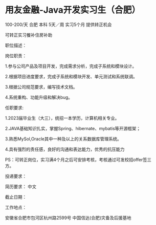 # 用友金融-Java开发实习生（合肥）

100-200/天 合肥 本科 5天／周 实习5个月 提供转正机会

可转正实习餐补住房补助

职位描述：

岗位职责：

1.参与公司产品及项目开发，完成需求分析，完成子系统和模块设计。

2.根据项目进度要求，完成子系统和模块开发、单元测试和系统联调。

3.根据公司规范要求，编写技术文档。

4.系统重构、功能升级和解决bug。

任职要求:

1.2023届毕业生（大三），统招一本学历，计算机相关专业。

2.JAVA基础知识扎实，掌握Spring、hibernate、mybatis等开源框架；

3.熟悉MySol,Oracle其中一种及以上的关系数据库管理系统。

4.具有强烈的责任感，良好的沟通和表达能力，优秀的抗压能力

PS：可转正岗位，实习满4个月之后可安排考核，考核通过可发校招offer签三方。

投递要求：

简历要求： 中文

截止日期：

工作地点：

安徽省合肥市包河区杭州路2599号 中国信达(合肥)灾备及后援基地